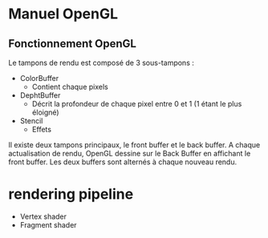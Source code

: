 ﻿# Manuel OpenGL

## Fonctionnement OpenGL

Le tampons de rendu est composé de 3 sous-tampons :

- ColorBuffer
  - Contient chaque pixels
- DephtBuffer
  - Décrit la profondeur de chaque pixel entre 0 et 1 (1 étant le plus éloigné)
- Stencil
  - Effets

Il existe deux tampons principaux, le front buffer et le back buffer.
A chaque actualisation de rendu, OpenGL dessine sur le Back Buffer en affichant le front buffer.
Les deux buffers sont alternés à chaque nouveau rendu.

# rendering pipeline
- Vertex shader
- Fragment shader